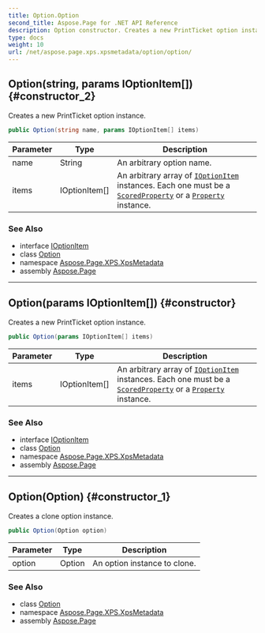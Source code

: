 ```yaml
---
title: Option.Option
second_title: Aspose.Page for .NET API Reference
description: Option constructor. Creates a new PrintTicket option instance
type: docs
weight: 10
url: /net/aspose.page.xps.xpsmetadata/option/option/
---
```

## Option(string, params IOptionItem[]) {#constructor_2}

Creates a new PrintTicket option instance.

```csharp
public Option(string name, params IOptionItem[] items)
```

| Parameter | Type | Description |
| --- | --- | --- |
| name | String | An arbitrary option name. |
| items | IOptionItem[] | An arbitrary array of [`IOptionItem`](../../ioptionitem/) instances. Each one must be a [`ScoredProperty`](../../scoredproperty/) or a [`Property`](../../property/) instance. |

### See Also

* interface [IOptionItem](../../ioptionitem/)
* class [Option](../)
* namespace [Aspose.Page.XPS.XpsMetadata](../../option/)
* assembly [Aspose.Page](../../../)

---

## Option(params IOptionItem[]) {#constructor}

Creates a new PrintTicket option instance.

```csharp
public Option(params IOptionItem[] items)
```

| Parameter | Type | Description |
| --- | --- | --- |
| items | IOptionItem[] | An arbitrary array of [`IOptionItem`](../../ioptionitem/) instances. Each one must be a [`ScoredProperty`](../../scoredproperty/) or a [`Property`](../../property/) instance. |

### See Also

* interface [IOptionItem](../../ioptionitem/)
* class [Option](../)
* namespace [Aspose.Page.XPS.XpsMetadata](../../option/)
* assembly [Aspose.Page](../../../)

---

## Option(Option) {#constructor_1}

Creates a clone option instance.

```csharp
public Option(Option option)
```

| Parameter | Type | Description |
| --- | --- | --- |
| option | Option | An option instance to clone. |

### See Also

* class [Option](../)
* namespace [Aspose.Page.XPS.XpsMetadata](../../option/)
* assembly [Aspose.Page](../../../)


